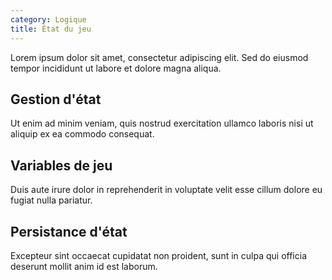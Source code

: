 ```yaml
---
category: Logique
title: État du jeu
---
```



Lorem ipsum dolor sit amet, consectetur adipiscing elit. Sed do eiusmod tempor incididunt ut labore et dolore magna aliqua.

## Gestion d'état

Ut enim ad minim veniam, quis nostrud exercitation ullamco laboris nisi ut aliquip ex ea commodo consequat.

## Variables de jeu

Duis aute irure dolor in reprehenderit in voluptate velit esse cillum dolore eu fugiat nulla pariatur.

## Persistance d'état

Excepteur sint occaecat cupidatat non proident, sunt in culpa qui officia deserunt mollit anim id est laborum.